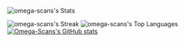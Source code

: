 
![omega-scans's Stats](https://github-readme-stats.vercel.app/api?username=omega-scans&theme=chartreuse-dark&show_icons=true&hide_border=false&count_private=true)

![omega-scans's Streak](https://github-readme-streak-stats.herokuapp.com/?user=omega-scans&theme=chartreuse-dark&hide_border=false)
![omega-scans's Top Languages](https://github-readme-stats.vercel.app/api/top-langs/?username=omega-scans&theme=chartreuse-dark&show_icons=true&hide_border=false&layout=compact)
[![Omega-Scans's GitHub stats](https://github-readme-stats.vercel.app/api?username=omega-scans)](https://github.com/anuraghazra/github-readme-stats)
